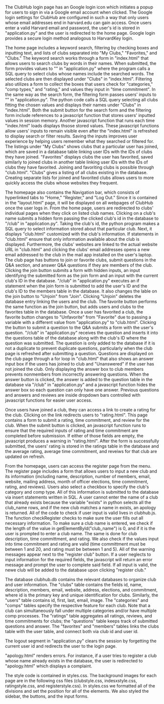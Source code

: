 The ClubHub login page has an Google login icon which initiates a popup for users to sign in via a Google email account when clicked. The Google
login settings for ClubHub are configured in such a way that only users whose email addresses end in harvard.edu can gain access. Once users enter
a valid Harvard email and password, the user's id is stored in "application.py" and the user is redirected to the home page. Google login provides
a secure login method analogous to HarvardKey login.

The home page includes a keyword search, filtering by checking boxes and inputting text, and lists of clubs separated into "My Clubs,"
"Favorites," and "Clubs." The keyword search works through a form in "index.html" that allows users to search clubs by words in their names. When
submitted, the form provides values to "\" in "application.py" where the program calls a SQL query to select clubs whose names include the searched
words. The selected clubs are then displayed under "Clubs" in "index.html". Filtering also utilizes a form to collect the boxes that users check
for "categories," "comp types," and "rating," and values they input in "time commitment". In the same way as the search form, the filtering form
passes users' inputs to "\" in "application.py". The python code calls a SQL query selecting all clubs fitting the chosen values and displays their
names under "Clubs" in "index.html". Both the submit button for the search form and the filtering form include references to a javascript function
that stores users' inputted values in session memory. Another javascript function that runs each time "index.html" loads displays thsose stored
values. These javascript functions allow users' inputs to remain visible even after the "index.html" is refreshed to display search or filter
results. Saving the inputs improves user experience by helping users remember what they searched or filtered for. The listings under "My
Clubs" shows clubs that a particular user has joined, which are saved in a database table linking user IDs with the IDs of clubs they have joined.
"Favorites" displays clubs the user has favorited, saved similarly to joined clubs in another table linking user IDs with the IDs of clubs they
have favorited. Joining and favoriting clubs is possible through "club.html". "Clubs" gives a listing of all clubs existing in the database.
Creating separate lists for joined and favorited clubs allows users to more quickly access the clubs whose websites they frequent.

The homepage also contains the Navigation bar, which consists of hyperlinked tabs to "Home," "Register," and "Log Out." Since it is contained in the "layout.html" page, it will be displayed on all webpages of ClubHub once
the user logs in. From the home page, users are redirected to clubs' individual pages when they click on listed club names. Clicking on a club's name submits a hidden
form passing the clicked club's id in the database to "/club" in "application.py". Taking the club's id, the python program makes a SQL query to
select information stored about that particular club. Next, it displays "club.html" customized with the club's information. If statements in
"club.html" ensure that only information available about the club is displayed. Furthermore, the clubs' websites are linked to the actual website
URL in "club.html" and clicking the clubs' email addresses opens a new email addressed to the club in the mail app installed on the user's laptop.
The club page has buttons to join or favorite clubs, submit questions in the Q&A section, and answer Q&A questions if they are members of the club.
Clicking the join button submits a form with hidden inputs, an input identifying the submitted form as the join form and an input with the current
club's ID in the database. "/club" in "application.py" executes an if statement when the join form is submitted to add the user's ID and the
club's ID to the members table in the database. It also changes the lable on the join button to "Unjoin" from "Join". Clicking "Unjoin" deletes
the database entry linking the users and the club. The favorite button performs the same function as the join button, but adds users and clubs to
the favorites table in the database. Once a user has favorited a club, the favorite button changes to "Unfavorite" from "Favorite" due to passing
a variable with a different value from "application.py" to "club.html". Clicking the button to submit a question to the Q&A submits a form with
the user's question. "/club" in "application.py" receives the question and inserts it into the questions table of the database along with
the club's ID where the question was submitted. The question is only added to the database if it is not a duplicate to prevent duplicate questions,
particularly when the club page is refreshed after submitting a question. Questions are displayed on the club page through a for loop in "club.html"
that also shows an answer input box if the users has joined to club and "Unanswered" if the user has not joined the club. Only displaying the
answer box to club members prevents nonmembers from incorrectly answering questions. When the answer button is clicked, the answer is added to the
question table in the database via "/club" in "application.py" and a javascript function hides the answer box so each question can only have one
answer. Previous questions and answers and reviews are inside dropdown bars controlled with javascript functions for easier user access.

Once users have joined a club, they can access a link to create a rating for the club. Clicking on the link redirects users to "rating.html". This
page contains a form to submit a rating, time commitment, and review for the club. When the submit button is clicked, an javascript function runs
to ensure that the required inputs of rating and time commitment are completed before submission. If either of those fields are empty, the
javascript produces a warning in "rating.html". After the form is successfully submitted, the users' rating is stored in the ratings table in the
database and the average rating, average time commitment, and reveiws for that club are updated on refresh.

From the homepage, users can access the register page from the menu. The register page includes a form that allows users to input a new club and its
information (including name, description, number of members, email, website, mailing address, month of officer elections, time commitment, rating,
and reviews). Users also select a checkbox to specify the club's category and comp type. All of this information is submitted to the database via
insert statements written in SQL. A user cannot enter the name of a club that already exists because the variable "exists" in python selects all the
club_name rows, and if the new club matches a name in exists, an apology is returned. All of the code to check if user input is valid lives in clubhub.js.
The function checkRegister checks to make sure the user fills out all necessary information. To make sure a club name is entered, we check if the length
of the value in getElementById("club_name") is 0, and if it is the user is prompted to enter a club name. The same is done for club description, time
committment, and rating. We also check if the values input into time commitment and rating are valid (time committment must be between 1 and 20, and rating
must be between 1 and 5). All of the warning messages appear next to the "register club" button. If a user neglects to input information for the required
fields, the javascript will return an error message and prompt the user to complete said field.
If all input is valid, the newe club will be added to the database upon clicking "register club."

The database clubhub.db contains the relevant databases to organize club and user information. The "clubs" table contains the fields id, name,
description, members, email, website, address, elections, and commitment, where id is the primary key and unique identification for clubs. Similarly,
the "users" table contains id, first, last, email, image. The "categories" and "comps" tables specify the respective feature for each club. Note that
a club can simultaneously fall under multiple categories and/or have multiple comp processes. The "ratings" table aggregates all ratings, reviews, and
time commitments for clubs; the "questions" table keeps track of submitted questions and answer. The "favorites" and "members" tables links the clubs
table with the user table, and connect both via club id and user id.

The logout segment in "application.py" clears the session by forgetting the current user id and redirects the user to the login page.

"apology.html" renders errors. For instance, if a user tries to register a club whose name already exists in the database, the user is redirected to
"apology.html" which displays a complaint.

The style code is contained in styles.css. The background images for each page are in the following css files (clubstyle.css, indesxstyle.css,
ratingstyle.css, and registerstyle.css). In styles.css we formatted all of the divisions and set the position for all of the elements. We also
styled the sidebar, the buttons, and the input forms.



